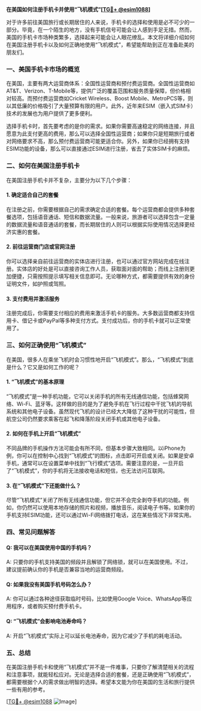 **在美国如何注册手机卡并使用“飞机模式”[[TG💪+ @esim1088](https://t.me/s/esim1088)]**

对于许多前往美国旅行或长期居住的人来说，手机卡的选择和使用是必不可少的一部分。毕竟，在一个陌生的地方，没有手机信号可能会让人感到手足无措。然而，美国的手机卡市场种类繁多，选择起来可能会让人眼花缭乱。本文将详细介绍如何在美国注册手机卡以及如何正确地使用“飞机模式”，希望能帮助到正在准备赴美的朋友们。

### 一、美国手机卡市场的概览

在美国，主要有两大运营商体系：全国性运营商和预付费运营商。全国性运营商如AT&T、Verizon、T-Mobile等，提供广泛的覆盖范围和服务质量保障，但价格相对较高。而预付费运营商如Cricket Wireless、Boost Mobile、MetroPCS等，则以其低廉的价格吸引了大量预算有限的用户。此外，近年来ESIM（嵌入式SIM卡）技术的发展也为用户提供了更多便利。

选择手机卡时，首先要考虑的是你的需求。如果你需要高速稳定的网络连接，并且愿意为此支付更高的费用，那么可以选择全国性运营商；如果你只是短期旅行或者对网络要求不高，那么预付费运营商可能更适合你。另外，如果你已经拥有支持ESIM功能的设备，那么可以直接通过ESIM进行注册，省去了实体SIM卡的麻烦。

### 二、如何在美国注册手机卡

在美国注册手机卡并不复杂，主要分为以下几个步骤：

#### 1. 确定适合自己的套餐

在注册之前，你需要根据自己的需求确定合适的套餐。每个运营商都会提供多种套餐选项，包括语音通话、短信和数据流量。一般来说，旅游者可以选择包含一定量的数据流量和语音通话的套餐，而长期居住的人则可以根据实际使用情况选择更经济实惠的套餐。

#### 2. 前往运营商门店或官网注册

你可以选择亲自前往运营商的实体店进行注册，也可以通过官方网站完成在线注册。实体店的好处是可以直接咨询工作人员，获取面对面的帮助；而线上注册则更加便捷，只需按照提示填写相关信息即可。无论哪种方式，都需要提供有效的身份证明文件，如护照或驾照。

#### 3. 支付费用并激活服务

注册完成后，你需要支付相应的费用来激活手机卡的服务。大多数运营商都支持信用卡、借记卡或PayPal等多种支付方式。支付成功后，你的手机卡就可以正常使用了。

### 三、如何正确使用“飞机模式”

在美国，很多人在乘坐飞机时会习惯性地开启“飞机模式”。那么，“飞机模式”到底是什么？它又是如何工作的呢？

#### 1. “飞机模式”的基本原理

“飞机模式”是一种手机功能，它可以关闭手机的所有无线通信功能，包括蜂窝网络、Wi-Fi、蓝牙等。这样做的目的是为了避免手机在飞行过程中干扰飞机的导航系统和其他电子设备。虽然现代飞机的设计已经大大降低了这种干扰的可能性，但航空公司仍然要求乘客在起飞和降落阶段关闭手机或其他电子设备。

#### 2. 如何在手机上开启“飞机模式”

不同品牌的手机操作方法可能会有所不同，但基本步骤大致相同。以iPhone为例，你可以在控制中心找到“飞机模式”的图标，点击即可开启或关闭。如果是安卓手机，通常可以在设置菜单中找到“飞行模式”选项。需要注意的是，一旦开启了“飞机模式”，你的手机将无法接收电话和短信，也无法访问互联网。

#### 3. 在“飞机模式”下还能做什么？

尽管“飞机模式”关闭了所有无线通信功能，但它并不会完全剥夺手机的功能。例如，你仍然可以使用本地存储的照片和视频，播放音乐，阅读电子书等。如果你的手机支持ESIM功能，还可以通过Wi-Fi网络拨打电话，这在某些情况下非常实用。

### 四、常见问题解答

#### Q: 我可以在美国使用中国的手机吗？
A: 只要你的手机支持美国的频段并且解锁了网络锁，就可以在美国使用。不过，建议提前确认你的手机是否兼容当地的运营商频段。

#### Q: 如果我没有美国手机号码怎么办？
A: 你可以通过各种途径获取临时号码，比如使用Google Voice、WhatsApp等应用程序，或者购买预付费手机卡。

#### Q: “飞机模式”会影响电池寿命吗？
A: 开启“飞机模式”实际上可以延长电池寿命，因为它减少了手机的耗电活动。

### 五、总结

在美国注册手机卡和使用“飞机模式”并不是一件难事，只要你了解清楚相关的流程和注意事项，就能轻松应对。无论是选择合适的套餐，还是正确使用“飞机模式”，都需要根据个人的需求做出明智的选择。希望本文能为你在美国的生活和旅行提供一些有用的参考。

[[TG💪+ @esim1088](https://t.me/s/esim1088) ![Image](https://i.postimg.cc/4NQfJmqS/Snipaste-2025-05-13-00-14-12.png)]